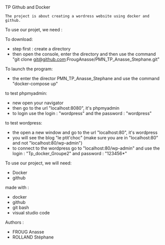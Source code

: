 TP Github and Docker

	The project is about creating a wordress website using docker and github.

To use our projet, we need :

To download:
- step first : create a directory
- then open the console, enter the directory and then use the command "git clone git@github.com:FrougAnasse/PMN_TP_Anasse_Stephane.git"

To launch the program:
- the enter the director PMN_TP_Anasse_Stephane and use the command "docker-compose up"

to test phpmyadmin:
- new open your navigator 
- then go to the url "localhost:8080", it's phpmyadmin
- to login use the login : "wordpress" and the password : "wordpress"

to test wordpress:
- the open a new window and go to the url "localhost:80", it's wordpress
- you will see the blog "le ptit'choc" (make sure you are in "localhost:80" and not "localhost:80/wp-admin")
- to connect to the wordpress go to "localhost:80/wp-admin" and use the login : "Tp_docker_Groupe2" and password : "123456*"

To use our project, we will need:
- Docker
- github


made with :
- docker
- github
- git bash
- visual studio code


Authors :
- FROUG Anasse
- ROLLAND Stéphane
